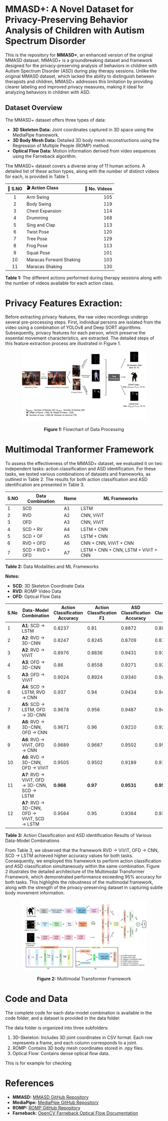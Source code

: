 # MMASD+: A Novel Dataset for Privacy-Preserving Behavior Analysis of Children with Autism Spectrum Disorder

This is the repository for **MMASD+**, an enhanced version of the original MMASD dataset. MMASD+ is a groundbreaking dataset and framework designed for the privacy-preserving analysis of behaviors in children with Autism Spectrum Disorder (ASD) during play therapy sessions. Unlike the original MMASD dataset, which lacked the ability to distinguish between therapists and children, MMASD+ addresses this limitation by providing clearer labeling and improved privacy measures, making it ideal for analyzing behaviors in children with ASD.

## Dataset Overview

The MMASD+ dataset offers three types of data:
- **3D Skeleton Data:**  Joint coordinates captured in 3D space using the MediaPipe framework.
- **3D Body Mesh Data:** Detailed 3D body mesh reconstructions using the Regression of Multiple People (ROMP) method.
- **Optical Flow Data:** Motion information derived from video sequences using the Farneback algorithm.
  
The MMASD+ dataset covers a diverse array of 11 human actions. A detailed list of these action types, along with the number of distinct videos for each, is provided in Table 1.

| 🔢 **S.NO** | 🎬 **Action Class**        | 🎥 **No. Videos** |
|:-----------:|:--------------------------|------------------:|
| 1           | Arm Swing                  | 105               |
| 2           | Body Swing                 | 119               |
| 3           | Chest Expansion            | 114               |
| 4           | Drumming                   | 168               |
| 5           | Sing and Clap              | 113               |
| 6           | Twist Pose                 | 120               |
| 7           | Tree Pose                  | 129               |
| 8           | Frog Pose                  | 113               |
| 9           | Squat Pose                 | 101               |
| 10          | Maracas Forward Shaking    | 103               |
| 11          | Maracas Shaking            | 130               |


**Table 1:** The different actions performed during therapy sessions along with the number of videos available for each action class.


# Privacy Features Exraction:
Before extracting privacy features, the raw video recordings undergo several pre-processing steps. First, individual persons are isolated from the video using a combination of YOLOv8 and Deep SORT algorithms. Subsequently, privacy features for each person, which preserve the essential movement characteristics, are extracted. The detailed steps of this feature extraction process are illustrated in Figure 1.

<div align="center">
  <img src="data_flow_chart_mmasd.jpg" alt="Flowchart of Data Processing (don't forget to change ROMP image)" width="80%">

  <p><strong>Figure 1:</strong> Flowchart of Data Processing</p>
</div>

# Multimodal Tranformer Framework

To assess the effectiveness of the MMASD+ dataset, we evaluated it on two independent tasks: action classification and ASD identification. For these tasks, we tested various combinations of datasets and frameworks, as outlined in Table 2. The results for both action classification and ASD identification are presented in Table 3.


| S.NO | Data Combination         | Name | ML Frameworks           |
|------|--------------------------|------|-------------------------|
| 1    | SCD                      | A1   | LSTM                    |
| 2    | RVD                      | A2   | CNN, ViViT              |
| 3    | OFD                      | A3   | CNN, ViViT              |
| 4    | SCD + RV                 | A4   | LSTM + CNN              |
| 5    | SCD + OF                 | A5   | LSTM + CNN              |
| 6    | RVD + OFD                | A6   | CNN + CNN, ViViT + CNN  |
| 7    | SCD + RVD + OFD          | A7   | LSTM + CNN + CNN, LSTM + ViViT + CNN |

**Table 2:** Data Modalities and ML Frameworks

**Notes:**
- **SCD**: 3D Skeleton Coordinate Data
- **RVD**: ROMP Video Data
- **OFD**: Optical Flow Data

| S.No | Data-Model Combination | Action Classification Accuracy | Action Classification F1 | ASD Classification Accuracy | ASD Classification F1 |
|------|------------------------|-------------------------------|--------------------------|-----------------------------|------------------------|
| 1    | **A1**: SCD → LSTM                       | 0.8237 | 0.81   | 0.8872 | 0.8870 |
| 2    | **A2**: RVD → 3D-CNN                     | 0.8247 | 0.8245 | 0.8709 | 0.8707 |
| 3    | **A2**: RVD → ViViT                      | 0.8976 | 0.8836 | 0.9431 | 0.93   |
| 4    | **A3**: OFD → 3D-CNN                     | 0.86   | 0.8558 | 0.9271 | 0.9269 |
| 5    | **A3**: OFD → ViViT                      | 0.9024 | 0.8924 | 0.9340 | 0.94   |
| 6    | **A4**: SCD → LSTM, RVD → CNN            | 0.937  | 0.94   | 0.9434 | 0.9431 |
| 7    | **A5**: SCD → LSTM, OFD → 3D-CNN         | 0.9678 | 0.956  | 0.9487 | 0.9484 |
| 8    | **A6**: RVD → 3D-CNN, OFD → CNN          | 0.9671 | 0.96   | 0.9210 | 0.9220 |
| 9    | **A6**: RVD → ViViT, OFD → CNN           | 0.9689 | 0.9687 | 0.9502 | 0.9511 |
| 10   | **A6**: RVD → 3D-CNN, OFD → ViViT        | 0.9505 | 0.9502 | 0.9189 | 0.9185 |
| 11   | **A7**: RVD → ViViT, OFD → 3D-CNN, SCD → LSTM | **0.968** | **0.97** | **0.9531** | **0.9523** |
| 12   | **A7**: RVD → 3D-CNN, OFD → ViViT, SCD → LSTM | 0.9564 | 0.95   | 0.9364 | 0.9362 |

**Table 3:** Action Classification and ASD identification Results of Various Data-Model Combinations

From Table 3, we observed that the framework RVD → ViViT, OFD → CNN, SCD → LSTM achieved higher accuracy values for both tasks. Consequently, we employed this framework to perform action classification and ASD classification simultaneously within the same combination. Figure 2 illustrates the detailed architecture of the Multimodal Transformer Framework, which demonstrated performance exceeding 95% accuracy for both tasks. This highlights the robustness of the multimodal framework, along with the strength of the privacy-preserving dataset in capturing subtle body movement information.

<div align="center">
  <img src="Final_To_submit_model_modifies.jpg" alt="Flowchart of Data Processing (don't forget to change ROMP image)" width="80%">

  <p><strong>Figure 2:</strong> Multimodal Transformer Framework</p>
</div>

# Code and Data

The complete code for each data-model combination is available in the code folder, and a dataset is provided in the data folder.

The data folder is organized into three subfolders:

1. 3D-Skeleton: Includes 3D joint coordinates in CSV format. Each row represents a frame, and each column corresponds to a joint.
2. ROMP: Contains 3D body mesh coordinates stored in .npy files.
3. Optical Flow: Contains dense optical flow data.

This is for example for checking


# References

- **MMASD:** [MMASD GitHub Repository](https://github.com/Li-Jicheng/MMASD-A-Multimodal-Dataset-for-Autism-Intervention-Analysis/tree/main?tab=readme-ov-file)
- **MediaPipe:** [MediaPipe GitHub Repository](https://github.com/google/mediapipe)
- **ROMP:** [ROMP GitHub Repository](https://github.com/Arthur151/ROMP)
- **Farneback:** [OpenCV Farneback Optical Flow Documentation](https://docs.opencv.org/3.4/d4/dee/tutorial_optical_flow.html)





